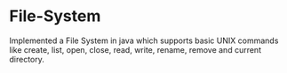 # File-System

Implemented a File System in java which supports basic UNIX commands like create, list, open, close, read, write, rename, remove and current directory.
